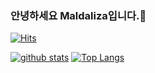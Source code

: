 ### 안녕하세요 Maldaliza입니다.👋
[![Hits](https://hits.seeyoufarm.com/api/count/incr/badge.svg?url=https%3A%2F%2Fgithub.com%2Fmaldaliza)](https://hits.seeyoufarm.com)
<!--
**maldaliza/maldaliza** is a ✨ _special_ ✨ repository because its `README.md` (this file) appears on your GitHub profile.

Here are some ideas to get you started:

- 🔭 I’m currently working on ...
- 🌱 I’m currently learning ...
- 👯 I’m looking to collaborate on ...
- 🤔 I’m looking for help with ...
- 💬 Ask me about ...
- 📫 How to reach me: ...
- 😄 Pronouns: ...
- ⚡ Fun fact: ...
-->

[![github stats](https://github-readme-stats.vercel.app/api?username=maldaliza&show_icons=true&hide_border=true)](https://github.com/maldaliza)
[![Top Langs](https://github-readme-stats.vercel.app/api/top-langs/?username=maldaliza&layout=compact)](https://github.com/maldaliza)
